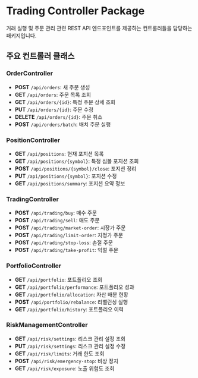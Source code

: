 # Trading Controller Package

거래 실행 및 주문 관리 관련 REST API 엔드포인트를 제공하는 컨트롤러들을 담당하는 패키지입니다.

## 주요 컨트롤러 클래스

### OrderController
- **POST** `/api/orders`: 새 주문 생성
- **GET** `/api/orders`: 주문 목록 조회
- **GET** `/api/orders/{id}`: 특정 주문 상세 조회
- **PUT** `/api/orders/{id}`: 주문 수정
- **DELETE** `/api/orders/{id}`: 주문 취소
- **POST** `/api/orders/batch`: 배치 주문 실행

### PositionController
- **GET** `/api/positions`: 현재 포지션 목록
- **GET** `/api/positions/{symbol}`: 특정 심볼 포지션 조회
- **POST** `/api/positions/{symbol}/close`: 포지션 정리
- **PUT** `/api/positions/{symbol}`: 포지션 수정
- **GET** `/api/positions/summary`: 포지션 요약 정보

### TradingController
- **POST** `/api/trading/buy`: 매수 주문
- **POST** `/api/trading/sell`: 매도 주문
- **POST** `/api/trading/market-order`: 시장가 주문
- **POST** `/api/trading/limit-order`: 지정가 주문
- **POST** `/api/trading/stop-loss`: 손절 주문
- **POST** `/api/trading/take-profit`: 익절 주문

### PortfolioController
- **GET** `/api/portfolio`: 포트폴리오 조회
- **GET** `/api/portfolio/performance`: 포트폴리오 성과
- **GET** `/api/portfolio/allocation`: 자산 배분 현황
- **POST** `/api/portfolio/rebalance`: 리밸런싱 실행
- **GET** `/api/portfolio/history`: 포트폴리오 이력

### RiskManagementController
- **GET** `/api/risk/settings`: 리스크 관리 설정 조회
- **PUT** `/api/risk/settings`: 리스크 관리 설정 수정
- **GET** `/api/risk/limits`: 거래 한도 조회
- **POST** `/api/risk/emergency-stop`: 비상 정지
- **GET** `/api/risk/exposure`: 노출 위험도 조회